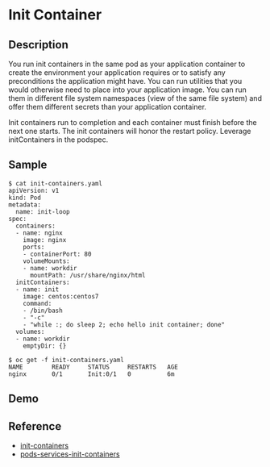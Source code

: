 # Init Container

## Description
You run init containers in the same pod as your application container to create the environment your application requires or to satisfy any preconditions the application might have. You can run utilities that you would otherwise need to place into your application image. You can run them in different file system namespaces (view of the same file system) and offer them different secrets than your application container.

Init containers run to completion and each container must finish before the next one starts. The init containers will honor the restart policy. Leverage initContainers in the podspec.

## Sample
```
$ cat init-containers.yaml
apiVersion: v1
kind: Pod
metadata:
  name: init-loop
spec:
  containers:
  - name: nginx
    image: nginx
    ports:
    - containerPort: 80
    volumeMounts:
    - name: workdir
      mountPath: /usr/share/nginx/html
  initContainers:
  - name: init
    image: centos:centos7
    command:
    - /bin/bash
    - "-c"
    - "while :; do sleep 2; echo hello init container; done"
  volumes:
  - name: workdir
    emptyDir: {}
```

```
$ oc get -f init-containers.yaml
NAME        READY     STATUS     RESTARTS   AGE
nginx       0/1       Init:0/1   0          6m
```
## Demo

## Reference
- [init-containers](https://docs.openshift.com/container-platform/3.6/architecture/core_concepts/containers_and_images.html#init-containers)
- [pods-services-init-containers](https://docs.openshift.com/container-platform/3.6/architecture/core_concepts/pods_and_services.html#pods-services-init-containers)
